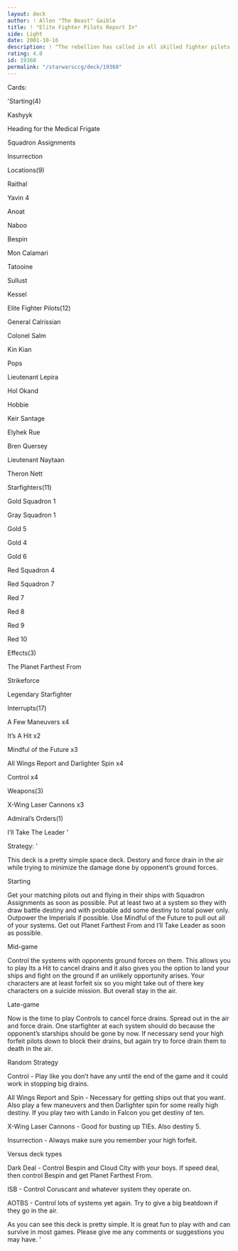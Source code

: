 ```yaml
---
layout: deck
author: ! Allen "The Beast" Gaible
title: ! "Elite Fighter Pilots Report In"
side: Light
date: 2001-10-16
description: ! "The rebellion has called in all skilled fighter pilots to stop the empire. And they will."
rating: 4.0
id: 19368
permalink: "/starwarsccg/deck/19368"
---
```

Cards: 

'Starting(4)

Kashyyk

Heading for the Medical Frigate

Squadron Assignments

Insurrection


Locations(9)

Raithal

Yavin 4

Anoat

Naboo

Bespin

Mon Calamari

Tatooine

Sullust

Kessel


Elite Fighter Pilots(12)

General Calrissian

Colonel Salm

Kin Kian

Pops

Lieutenant Lepira

Hol Okand

Hobbie

Keir Santage

Elyhek Rue

Bren Quersey

Lieutenant Naytaan

Theron Nett


Starfighters(11)

Gold Squadron 1

Gray Squadron 1

Gold 5

Gold 4

Gold 6

Red Squadron 4

Red Squadron 7

Red 7

Red 8

Red 9

Red 10


Effects(3)

The Planet Farthest From

Strikeforce

Legendary Starfighter


Interrupts(17)

A Few Maneuvers x4

It’s A Hit x2

Mindful of the Future x3

All Wings Report and Darlighter Spin x4

Control x4


Weapons(3)

X-Wing Laser Cannons x3


Admiral’s Orders(1)

I’ll Take The Leader '

Strategy: '

This deck is a pretty simple space deck. Destory and force drain in the air while trying to minimize the damage done by opponent’s ground forces.


Starting

Get your matching pilots out and flying in their ships with Squadron Assignments as soon as possible. Put at least two at a system so they with draw battle destiny and with probable add some destiny to total power only. Outpower the Imperials if possible. Use Mindful of the Future to pull out all of your systems. Get out Planet Farthest From and I’ll Take Leader as soon as possible.


Mid-game

Control the systems with opponents ground forces on them. This allows you to play Its a Hit to cancel drains and it also gives you the option to land your ships and fight on the ground if an unlikely opportunity arises. Your characters are at least forfeit six so you might take out of there key characters on a suicide mission. But overall stay in the air.


Late-game

Now is the time to play Controls to cancel force drains. Spread out in the air and force drain. One starfighter at each system should do because the opponent’s starships should be gone by now. If necessary send your high forfeit pilots down to block their drains, but again try to force drain them to death in the air.


Random Strategy

Control - Play like you don’t have any until the end of the game and it could work in stopping big drains.

All Wings Report and Spin - Necessary for getting ships out that you want. Also play a few maneuvers and then Darlighter spin for some really high destiny. If you play two with Lando in Falcon you get destiny of ten.

X-Wing Laser Cannons - Good for busting up TIEs. Also destiny 5.

Insurrection - Always make sure you remember your high forfeit.


Versus deck types

Dark Deal - Control Bespin and Cloud City with your boys. If speed deal, then control Bespin and get Planet Farthest From.


ISB - Control Coruscant and whatever system they operate on.


AOTBS - Control lots of systems yet again. Try to give a big beatdown if they go in the air.


As you can see this deck is pretty simple. It is great fun to play with and can survive in most games. Please give me any comments or suggestions you may have. '
